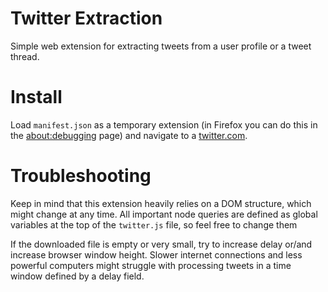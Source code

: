# Twitter Extraction

Simple web extension for extracting tweets from a user profile or a tweet thread.

# Install

Load `manifest.json` as a temporary extension (in Firefox you can do this in the [about:debugging](about:debugging#/runtime/this-firefox) page) and navigate to a [twitter.com](https://twitter.com).

# Troubleshooting

Keep in mind that this extension heavily relies on a DOM structure, which might change at any time. All important node queries are defined as global variables at the top of the `twitter.js` file, so feel free to change them

If the downloaded file is empty or very small, try to increase delay or/and increase browser window height. Slower internet connections and less powerful computers might struggle with processing tweets in a time window defined by a delay field.